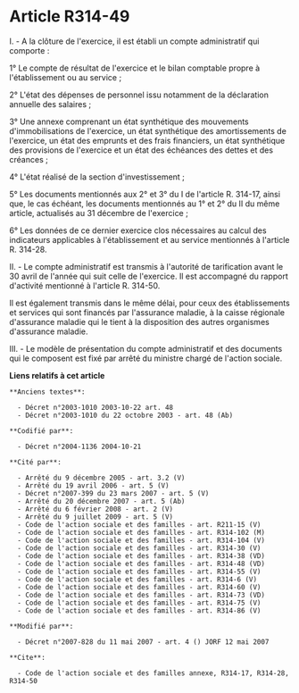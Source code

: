 # Article R314-49

I. - A la clôture de l'exercice, il est établi un compte administratif qui comporte :

1° Le compte de résultat de l'exercice et le bilan comptable propre à l'établissement ou au service ;

2° L'état des dépenses de personnel issu notamment de la déclaration annuelle des salaires ;

3° Une annexe comprenant un état synthétique des mouvements d'immobilisations de l'exercice, un état synthétique des
amortissements de l'exercice, un état des emprunts et des frais financiers, un état synthétique des provisions de l'exercice
et un état des échéances des dettes et des créances ;

4° L'état réalisé de la section d'investissement ;

5° Les documents mentionnés aux 2° et 3° du I de l'article R. 314-17, ainsi que, le cas échéant, les documents mentionnés au
1° et 2° du II du même article, actualisés au 31 décembre de l'exercice ;

6° Les données de ce dernier exercice clos nécessaires au calcul des indicateurs applicables à l'établissement et au service
mentionnés à l'article R. 314-28.

II. - Le compte administratif est transmis à l'autorité de tarification avant le 30 avril de l'année qui suit celle de
l'exercice. Il est accompagné du rapport d'activité mentionné à l'article R. 314-50.

Il est également transmis dans le même délai, pour ceux des établissements et services qui sont financés par l'assurance
maladie, à la caisse régionale d'assurance maladie qui le tient à la disposition des autres organismes d'assurance maladie.

III. - Le modèle de présentation du compte administratif et des documents qui le composent est fixé par arrêté du ministre
chargé de l'action sociale.

**Liens relatifs à cet article**

	**Anciens textes**:

	  - Décret n°2003-1010 2003-10-22 art. 48
	  - Décret n°2003-1010 du 22 octobre 2003 - art. 48 (Ab)

	**Codifié par**:

	  - Décret n°2004-1136 2004-10-21

	**Cité par**:

	  - Arrêté du 9 décembre 2005 - art. 3.2 (V)
	  - Arrêté du 19 avril 2006 - art. 5 (V)
	  - Décret n°2007-399 du 23 mars 2007 - art. 5 (V)
	  - Arrêté du 20 décembre 2007 - art. 5 (Ab)
	  - Arrêté du 6 février 2008 - art. 2 (V)
	  - Arrêté du 9 juillet 2009 - art. 5 (V)
	  - Code de l'action sociale et des familles - art. R211-15 (V)
	  - Code de l'action sociale et des familles - art. R314-102 (M)
	  - Code de l'action sociale et des familles - art. R314-104 (V)
	  - Code de l'action sociale et des familles - art. R314-30 (V)
	  - Code de l'action sociale et des familles - art. R314-38 (VD)
	  - Code de l'action sociale et des familles - art. R314-48 (VD)
	  - Code de l'action sociale et des familles - art. R314-55 (V)
	  - Code de l'action sociale et des familles - art. R314-6 (V)
	  - Code de l'action sociale et des familles - art. R314-60 (V)
	  - Code de l'action sociale et des familles - art. R314-73 (VD)
	  - Code de l'action sociale et des familles - art. R314-75 (V)
	  - Code de l'action sociale et des familles - art. R314-86 (V)

	**Modifié par**:

	  - Décret n°2007-828 du 11 mai 2007 - art. 4 () JORF 12 mai 2007

	**Cite**:

	  - Code de l'action sociale et des familles annexe, R314-17, R314-28, R314-50
